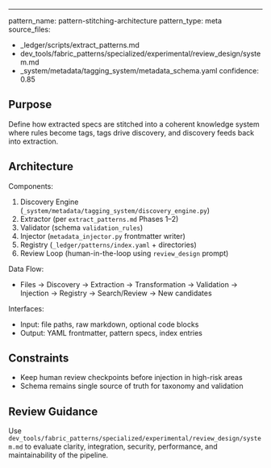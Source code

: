 ---
pattern_name: pattern-stitching-architecture
pattern_type: meta
source_files:
  - _ledger/scripts/extract_patterns.md
  - dev_tools/fabric_patterns/specialized/experimental/review_design/system.md
  - _system/metadata/tagging_system/metadata_schema.yaml
confidence: 0.85

## Purpose
Define how extracted specs are stitched into a coherent knowledge system where rules become tags, tags drive discovery, and discovery feeds back into extraction.

## Architecture
Components:
1. Discovery Engine (`_system/metadata/tagging_system/discovery_engine.py`)
2. Extractor (per `extract_patterns.md` Phases 1–2)
3. Validator (schema `validation_rules`)
4. Injector (`metadata_injector.py` frontmatter writer)
5. Registry (`_ledger/patterns/index.yaml` + directories)
6. Review Loop (human-in-the-loop using `review_design` prompt)

Data Flow:
- Files → Discovery → Extraction → Transformation → Validation → Injection → Registry → Search/Review → New candidates

Interfaces:
- Input: file paths, raw markdown, optional code blocks
- Output: YAML frontmatter, pattern specs, index entries

## Constraints
- Keep human review checkpoints before injection in high-risk areas
- Schema remains single source of truth for taxonomy and validation

## Review Guidance
Use `dev_tools/fabric_patterns/specialized/experimental/review_design/system.md` to evaluate clarity, integration, security, performance, and maintainability of the pipeline.







